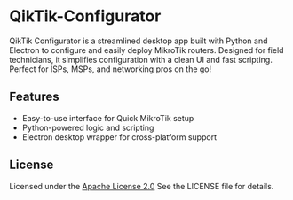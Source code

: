# QikTik-Configurator
QikTik Configurator is a streamlined desktop app built with Python and Electron to configure and easily deploy MikroTik routers. Designed for field technicians, it simplifies configuration with a clean UI and fast scripting. Perfect for ISPs, MSPs, and networking pros on the go!

## Features
- Easy-to-use interface for Quick MikroTik setup
- Python-powered logic and scripting
- Electron desktop wrapper for cross-platform support

## License
Licensed under the [Apache License 2.0](https://www.apache.org/license/LICENSE-2.0.html)
See the LICENSE file for details.
